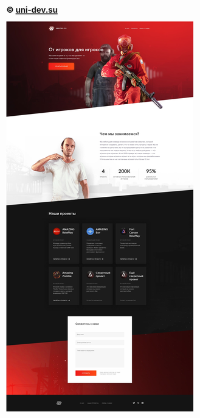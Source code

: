 ## &copy; <a href="https://uni-dev.su">uni-dev.su</a>
![Демострация](https://github.com/development-studio/amazing.gg/blob/master/main.jpg)
